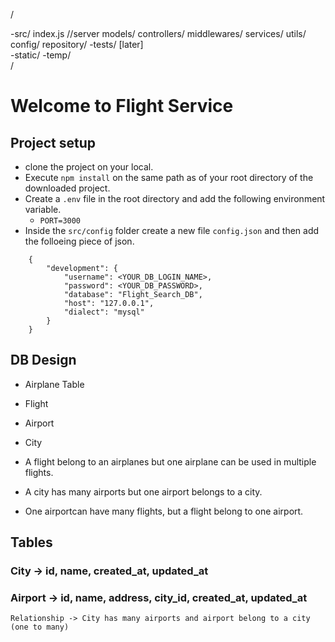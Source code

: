 /

-src/
        index.js //server
        models/
        controllers/
        middlewares/
        services/
        utils/
        config/
        repository/
    -tests/ [later]    
    -static/
    -temp/    
/
 
# Welcome to Flight Service

## Project setup
- clone the project on your local.
- Execute `npm install` on the same path as of your root directory of the downloaded project.
- Create a `.env` file in the root directory and add the following environment variable.
    - `PORT=3000`
- Inside the `src/config` folder create a new file `config.json` and then add the folloeing piece of json.
```
    {
        "development": {
            "username": <YOUR_DB_LOGIN_NAME>,
            "password": <YOUR_DB_PASSWORD>,
            "database": "Flight_Search_DB",
            "host": "127.0.0.1",
            "dialect": "mysql"
        }
    }
``` 

## DB Design
 - Airplane Table 
 - Flight 
 - Airport
 - City

 - A flight belong to an airplanes but one airplane can be used in multiple flights.
 - A city has many airports but one airport belongs to a city.
 - One airportcan have many flights, but a flight belong to one airport.  

 ## Tables

### City -> id, name, created_at, updated_at
### Airport -> id, name, address, city_id, created_at, updated_at 
    Relationship -> City has many airports and airport belong to a city (one to many)